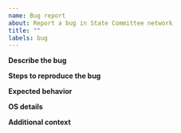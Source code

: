 ```yaml
---
name: Bug report
about: Report a bug in State Committee network
title: ""
labels: bug
---
```


**Describe the bug**

<!-- Provide a clear and concise description of the bug -->

**Steps to reproduce the bug**

<!-- Add detailed steps to reproduce the bug -->

**Expected behavior**

<!-- Provide a clear and concise description of the expected behavior -->

**OS details**

<!--
 - OS: [e.g. Mac/Linux]
 - Version: [e.g. 22]
 -->

**Additional context**

<!-- Provide any additional context or information (eg. screenshots) that will help us understand your request. -->
